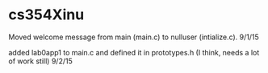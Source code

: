# cs354Xinu

Moved welcome message from main (main.c) to nulluser (intialize.c). 9/1/15  

added lab0app1 to main.c and defined it in prototypes.h (I think, needs a lot of work still) 9/2/15
